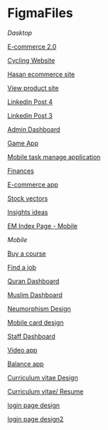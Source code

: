 # FigmaFiles

*Dasktop*

[E-commerce 2.0](https://www.figma.com/file/o8MuRSQn1JmGF9s1hD3esU/Personal-Project?node-id=622%3A50&t=7YtJTp2Rom808jeG-1)

[Cycling Website](https://www.figma.com/file/o8MuRSQn1JmGF9s1hD3esU/Personal-Project?node-id=507%3A115&t=7YtJTp2Rom808jeG-1)

[Hasan ecommerce site](https://www.figma.com/file/o8MuRSQn1JmGF9s1hD3esU/Personal-Project?node-id=507%3A244&t=7YtJTp2Rom808jeG-1)

[View product site](https://www.figma.com/file/o8MuRSQn1JmGF9s1hD3esU/Personal-Project?node-id=507%3A419&t=7YtJTp2Rom808jeG-1)

[Linkedin Post 4](https://www.figma.com/file/o8MuRSQn1JmGF9s1hD3esU/Personal-Project?node-id=575%3A315&t=7YtJTp2Rom808jeG-1)

[Linkedin Post 3](https://www.figma.com/file/o8MuRSQn1JmGF9s1hD3esU/Personal-Project?node-id=571%3A163&t=7YtJTp2Rom808jeG-1)

[Admin Dashboard](https://www.figma.com/file/o8MuRSQn1JmGF9s1hD3esU/Personal-Project?node-id=284%3A18&t=7YtJTp2Rom808jeG-1)

[Game App](https://www.figma.com/file/o8MuRSQn1JmGF9s1hD3esU/Personal-Project?node-id=311%3A620&t=7YtJTp2Rom808jeG-1)

[Mobile task manage application](https://www.figma.com/file/o8MuRSQn1JmGF9s1hD3esU/Personal-Project?node-id=316%3A821&t=7YtJTp2Rom808jeG-1)

[Finances](https://www.figma.com/file/o8MuRSQn1JmGF9s1hD3esU/Personal-Project?node-id=308%3A515&t=7YtJTp2Rom808jeG-1)

[E-commerce app](https://www.figma.com/file/o8MuRSQn1JmGF9s1hD3esU/Personal-Project?node-id=385%3A734&t=7YtJTp2Rom808jeG-1)

[Stock vectors](https://www.figma.com/file/o8MuRSQn1JmGF9s1hD3esU/Personal-Project?node-id=57%3A18&t=7YtJTp2Rom808jeG-1)

[Insights ideas](https://www.figma.com/file/o8MuRSQn1JmGF9s1hD3esU/Personal-Project?node-id=66%3A16&t=7YtJTp2Rom808jeG-1)

[EM Index Page - Mobile](https://www.figma.com/file/Sf08lHtOeAaO6NBzrrPbUR/Ehsan-Mobile-desing?node-id=2%3A4&t=LM69EESqZfPeDJzA-1)

[]()

[]()

[]()

[]()

[]()

[]()

[]()

[]()

[]()

[]()

[]()

[]()

[]()

[]()

[]()

[]()

[]()

*Mobile*

[Buy a course](https://www.figma.com/file/o8MuRSQn1JmGF9s1hD3esU/Personal-Project?node-id=77%3A309&t=7YtJTp2Rom808jeG-1)

[Find a job](https://www.figma.com/file/o8MuRSQn1JmGF9s1hD3esU/Personal-Project?node-id=89%3A17&t=7YtJTp2Rom808jeG-1)

[Quran Dashboard](https://www.figma.com/file/o8MuRSQn1JmGF9s1hD3esU/Personal-Project?node-id=95%3A319&t=7YtJTp2Rom808jeG-1)

[Muslim Dashboard](https://www.figma.com/file/o8MuRSQn1JmGF9s1hD3esU/Personal-Project?node-id=113%3A15&t=7YtJTp2Rom808jeG-1)

[Neumorphism Design](https://www.figma.com/file/o8MuRSQn1JmGF9s1hD3esU/Personal-Project?node-id=139%3A326&t=7YtJTp2Rom808jeG-1)

[Mobile card design](https://www.figma.com/file/o8MuRSQn1JmGF9s1hD3esU/Personal-Project?node-id=164%3A313&t=7YtJTp2Rom808jeG-1)

[Staff Dashboard](https://www.figma.com/file/o8MuRSQn1JmGF9s1hD3esU/Personal-Project?node-id=174%3A15&t=7YtJTp2Rom808jeG-1)

[Video app](https://www.figma.com/file/o8MuRSQn1JmGF9s1hD3esU/Personal-Project?node-id=177%3A242&t=7YtJTp2Rom808jeG-1)

[Balance app](https://www.figma.com/file/o8MuRSQn1JmGF9s1hD3esU/Personal-Project?node-id=195%3A701&t=7YtJTp2Rom808jeG-1)

[Curriculum vitae Design](https://www.figma.com/file/o8MuRSQn1JmGF9s1hD3esU/Personal-Project?node-id=210%3A1369&t=7YtJTp2Rom808jeG-1)

[Curriculum vitae/ Resume](https://www.figma.com/file/o8MuRSQn1JmGF9s1hD3esU/Personal-Project?node-id=212%3A1371&t=7YtJTp2Rom808jeG-1)

[login page design](https://www.figma.com/file/o8MuRSQn1JmGF9s1hD3esU/Personal-Project?node-id=230%3A61&t=7YtJTp2Rom808jeG-1)

[login page design2](https://www.figma.com/file/o8MuRSQn1JmGF9s1hD3esU/Personal-Project?node-id=229%3A55&t=7YtJTp2Rom808jeG-1)

[]()

[]()

[]()

[]()

[]()

[]()

[]()

[]()

[]()

[]()

[]()

[]()

[]()

[]()

[]()

[]()

[]()

[]()

[]()

[]()

[]()

[]()

[]()

[]()

[]()
